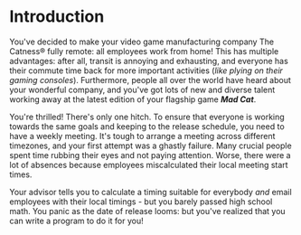 # Introduction

You've decided to make your video game manufacturing company The Catness® fully remote: all employees work from home!
This has multiple advantages: after all, transit is annoying and exhausting, and everyone has their commute time back for more important activities (_like plying on their gaming consoles_).
Furthermore, people all over the world have heard about your wonderful company, and you've got lots of new and diverse talent working away at the latest edition of your flagship game _**Mad Cat**_. 

You're thrilled! 
There's only one hitch. 
To ensure that everyone is working towards the same goals and keeping to the release schedule, you need to have a weekly meeting.
It's tough to arrange a meeting across different timezones, and your first attempt was a ghastly failure.
Many crucial people spent time rubbing their eyes and not paying attention.
Worse, there were a lot of absences because employees miscalculated their local meeting start times. 

Your advisor tells you to calculate a timing suitable for everybody _and_ email employees with their local timings - but you barely passed high school math. 
You panic as the date of release looms: but you've realized that you can write a program to do it for you!